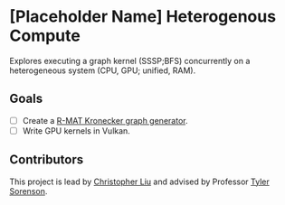 # [Placeholder Name] Heterogenous Compute
Explores executing a graph kernel (SSSP;BFS) concurrently on a heterogeneous system (CPU, GPU; unified, RAM).

## Goals
 - [ ] Create a [R-MAT Kronecker graph generator](https://www.cs.cmu.edu/~christos/PUBLICATIONS/siam04.pdf).
 - [ ] Write GPU kernels in Vulkan.

## Contributors
This project is lead by [Christopher Liu](https://chrisliu.org/) and  advised by Professor [Tyler Sorenson](https://users.soe.ucsc.edu/~tsorensen/).

